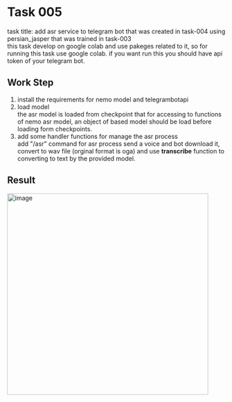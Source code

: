 # Task 005
task title: add asr service to telegram bot that was created in task-004 using persian_jasper that was trained in task-003</br>
this task develop on google colab and use pakeges related to it, so for running this task use google colab. if you want run this you should have api token of your telegram bot.</br>
## Work Step
1. install the requirements for nemo model and telegrambotapi
2. load model</br>
the asr model is loaded from checkpoint that for accessing to functions of nemo asr model, an object of based model should be load before loading form checkpoints.
3. add some handler functions for manage the asr process</br>
add "/asr" command for asr process send a voice and bot download it, convert to wav file (orginal format is oga) and use <b>transcribe</b> function to converting to text by the provided model.
## Result
<img width="464" alt="image" src="https://user-images.githubusercontent.com/44172962/192763162-2a7c78fd-9891-40b2-acf2-2e294f5e2739.png">

